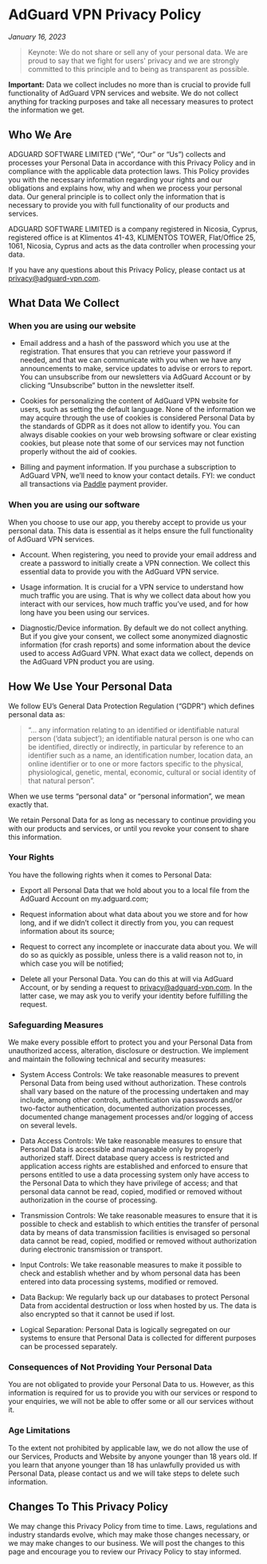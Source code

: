 # AdGuard VPN Privacy Policy
*January 16, 2023*

>Keynote: We do not share or sell any of your personal data. We are proud to say that we fight for users' privacy and we are strongly committed to this principle and to being as transparent as possible.

**Important:** Data we collect includes no more than is crucial to provide full functionality of AdGuard VPN services and website. We do not collect anything for tracking purposes and take all necessary measures to protect the information we get.

## Who We Are

ADGUARD SOFTWARE LIMITED (“We”, “Our” or “Us”) collects and processes your Personal Data in accordance with this Privacy Policy and in compliance with the applicable data protection laws. This Policy provides you with the necessary information regarding your rights and our obligations and explains how, why and when we process your personal data. Our general principle is to collect only the information that is necessary to provide you with full functionality of our products and services.

ADGUARD SOFTWARE LIMITED is a company registered in Nicosia, Cyprus, registered office is at Klimentos 41-43, KLIMENTOS TOWER, Flat/Office 25, 1061, Nicosia, Cyprus and acts as the data controller when processing your data.

If you have any questions about this Privacy Policy, please contact us at privacy@adguard-vpn.com.

## What Data We Collect

### When you are using our website

* Email address and a hash of the password which you use at the registration. That ensures that you can retrieve your password if needed, and that we can communicate with you when we have any announcements to make, service updates to advise or errors to report. You can unsubscribe from our newsletters via AdGuard Account or by clicking “Unsubscribe” button in the newsletter itself.

* Cookies for personalizing the content of AdGuard VPN website for users, such as setting the default language. None of the information we may acquire through the use of cookies is considered Personal Data by the standards of GDPR as it does not allow to identify you. You can always disable cookies on your web browsing software or clear existing cookies, but please note that some of our services may not function properly without the aid of cookies.

* Billing and payment information. If you purchase a subscription to AdGuard VPN, we’ll need to know your contact details. FYI: we conduct all transactions via [Paddle](https://paddle.com/) payment provider.

### When you are using our software

When you choose to use our app, you thereby accept to provide us your personal data. This data is essential as it helps ensure the full functionality of AdGuard VPN services.

* Account. When registering, you need to provide your email address and create a password to initially create a VPN connection. We collect this essential data to provide you with the AdGuard VPN service.

* Usage information. It is crucial for a VPN service to understand how much traffic you are using. That is why we collect data about how you interact with our services, how much traffic you’ve used, and for how long have you been using our services.

* Diagnostic/Device information. By default we do not collect anything. But if you give your consent, we collect some anonymized diagnostic information (for crash reports) and some information about the device used to access AdGuard VPN. What exact data we collect, depends on the AdGuard VPN product you are using.

## How We Use Your Personal Data

We follow EU’s General Data Protection Regulation (“GDPR”) which defines personal data as:

> “… any information relating to an identified or identifiable natural person (‘data subject’); an identifiable natural person is one who can be identified, directly or indirectly, in particular by reference to an identifier such as a name, an identification number, location data, an online identifier or to one or more factors specific to the physical, physiological, genetic, mental, economic, cultural or social identity of that natural person”. 

When we use terms “personal data" or “personal information”, we mean exactly that.

We retain Personal Data for as long as necessary to continue providing you with our products and services, or until you revoke your consent to share this information.

### Your Rights

You have the following rights when it comes to Personal Data:

* Export all Personal Data that we hold about you to a local file from the AdGuard Account on my.adguard.com;

* Request information about what data about you we store and for how long, and if we didn’t collect it directly from you, you can request information about its source;

* Request to correct any incomplete or inaccurate data about you. We will do so as quickly as possible, unless there is a valid reason not to, in which case you will be notified;

* Delete all your Personal Data. You can do this at will via AdGuard Account, or by sending a request to privacy@adguard-vpn.com. In the latter case, we may ask you to verify your identity before fulfilling the request.

### Safeguarding Measures

We make every possible effort to protect you and your Personal Data from unauthorized access, alteration, disclosure or destruction. We implement and maintain the following technical and security measures:

* System Access Controls: We take reasonable measures to prevent Personal Data from being used without authorization. These controls shall vary based on the nature of the processing undertaken and may include, among other controls, authentication via passwords and/or two-factor authentication, documented authorization processes, documented change management processes and/or logging of access on several levels.

* Data Access Controls: We take reasonable measures to ensure that Personal Data is accessible and manageable only by properly authorized staff. Direct database query access is restricted and application access rights are established and enforced to ensure that persons entitled to use a data processing system only have access to the Personal Data to which they have privilege of access; and that personal data cannot be read, copied, modified or removed without authorization in the course of processing.

* Transmission Controls: We take reasonable measures to ensure that it is possible to check and establish to which entities the transfer of personal data by means of data transmission facilities is envisaged so personal data cannot be read, copied, modified or removed without authorization during electronic transmission or transport.

* Input Controls: We take reasonable measures to make it possible to check and establish whether and by whom personal data has been entered into data processing systems, modified or removed.

* Data Backup: We regularly back up our databases to protect Personal Data from accidental destruction or loss when hosted by us. The data is also encrypted so that it cannot be used if lost.

* Logical Separation: Personal Data is logically segregated on our systems to ensure that Personal Data is collected for different purposes can be processed separately.

### Consequences of Not Providing Your Personal Data

You are not obligated to provide your Personal Data to us. However, as this information is required for us to provide you with our services or respond to your enquiries, we will not be able to offer some or all our services without it.

### Age Limitations

To the extent not prohibited by applicable law, we do not allow the use of our Services, Products and Website by anyone younger than 18 years old. If you learn that anyone younger than 18 has unlawfully provided us with Personal Data, please contact us and we will take steps to delete such information.

## Changes To This Privacy Policy

We may change this Privacy Policy from time to time. Laws, regulations and industry standards evolve, which may make those changes necessary, or we may make changes to our business. We will post the changes to this page and encourage you to review our Privacy Policy to stay informed.
